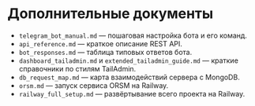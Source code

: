 <!-- Назначение файла: обзор дополнительных материалов. -->

# Дополнительные документы

- `telegram_bot_manual.md` — пошаговая настройка бота и его команд.
- `api_reference.md` — краткое описание REST API.
- `bot_responses.md` — таблица типовых ответов бота.
- `dashboard_tailadmin.md` и `extended_tailadmin_guide.md` — краткие справочники по стилям TailAdmin.
- `db_request_map.md` — карта взаимодействий сервера с MongoDB.
- `orsm.md` — запуск сервиса ORSM на Railway.
- `railway_full_setup.md` — развёртывание всего проекта на Railway.
